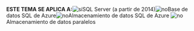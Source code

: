 <Token>**ESTE TEMA SE APLICA A:**![sí](../includes/media/yes.png)SQL Server (a partir de 2014)![no](../includes/media/no.png)Base de datos SQL de Azure![no](../includes/media/no.png)Almacenamiento de datos SQL de Azure ![no](../includes/media/no.png)Almacenamiento de datos paralelos </Token>